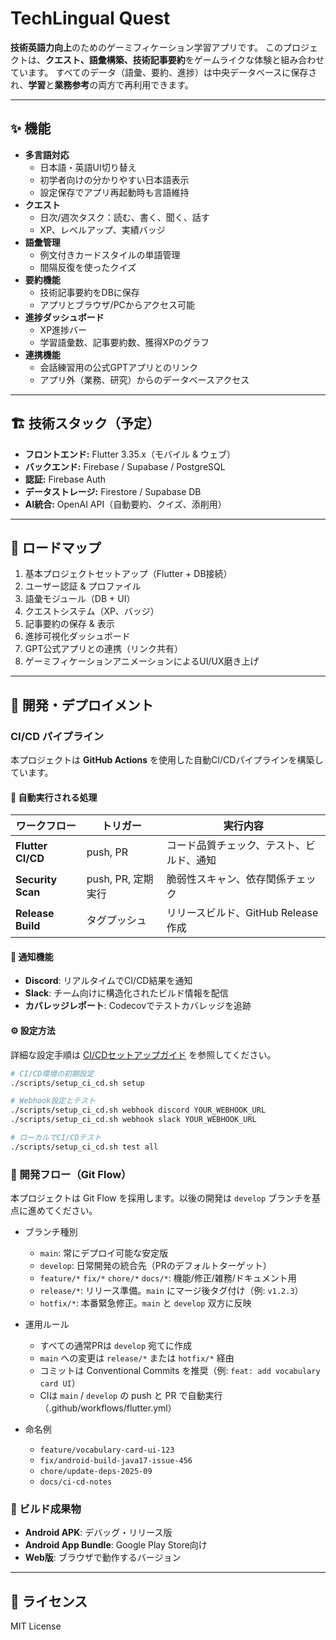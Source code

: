 # TechLingual Quest

**技術英語力向上**のためのゲーミフィケーション学習アプリです。
このプロジェクトは、**クエスト、語彙構築、技術記事要約**をゲームライクな体験と組み合わせています。
すべてのデータ（語彙、要約、進捗）は中央データベースに保存され、**学習**と**業務参考**の両方で再利用できます。

---

## ✨ 機能

- **多言語対応**
  - 日本語・英語UI切り替え
  - 初学者向けの分かりやすい日本語表示
  - 設定保存でアプリ再起動時も言語維持
- **クエスト**
  - 日次/週次タスク：読む、書く、聞く、話す
  - XP、レベルアップ、実績バッジ
- **語彙管理**
  - 例文付きカードスタイルの単語管理
  - 間隔反復を使ったクイズ
- **要約機能**
  - 技術記事要約をDBに保存
  - アプリとブラウザ/PCからアクセス可能
- **進捗ダッシュボード**
  - XP進捗バー
  - 学習語彙数、記事要約数、獲得XPのグラフ
- **連携機能**
  - 会話練習用の公式GPTアプリとのリンク
  - アプリ外（業務、研究）からのデータベースアクセス

---

## 🏗️ 技術スタック（予定）

- **フロントエンド:** Flutter 3.35.x（モバイル & ウェブ）
- **バックエンド:** Firebase / Supabase / PostgreSQL
- **認証:** Firebase Auth
- **データストレージ:** Firestore / Supabase DB
- **AI統合:** OpenAI API（自動要約、クイズ、添削用）

---

## 🚀 ロードマップ

1. 基本プロジェクトセットアップ（Flutter + DB接続）
2. ユーザー認証 & プロファイル
3. 語彙モジュール（DB + UI）
4. クエストシステム（XP、バッジ）
5. 記事要約の保存 & 表示
6. 進捗可視化ダッシュボード
7. GPT公式アプリとの連携（リンク共有）
8. ゲーミフィケーションアニメーションによるUI/UX磨き上げ

---

## 🔧 開発・デプロイメント

### CI/CD パイプライン

本プロジェクトは **GitHub Actions** を使用した自動CI/CDパイプラインを構築しています。

#### 🚀 自動実行される処理

| ワークフロー | トリガー | 実行内容 |
|-------------|----------|----------|
| **Flutter CI/CD** | push, PR | コード品質チェック、テスト、ビルド、通知 |
| **Security Scan** | push, PR, 定期実行 | 脆弱性スキャン、依存関係チェック |
| **Release Build** | タグプッシュ | リリースビルド、GitHub Release作成 |

#### 📢 通知機能

- **Discord**: リアルタイムでCI/CD結果を通知
- **Slack**: チーム向けに構造化されたビルド情報を配信
- **カバレッジレポート**: Codecovでテストカバレッジを追跡

#### ⚙️ 設定方法

詳細な設定手順は [CI/CDセットアップガイド](docs/engineering/ci-cd-setup.md) を参照してください。

```bash
# CI/CD環境の初期設定
./scripts/setup_ci_cd.sh setup

# Webhook設定とテスト
./scripts/setup_ci_cd.sh webhook discord YOUR_WEBHOOK_URL
./scripts/setup_ci_cd.sh webhook slack YOUR_WEBHOOK_URL

# ローカルでCI/CDテスト
./scripts/setup_ci_cd.sh test all
```

### 🧭 開発フロー（Git Flow）

本プロジェクトは Git Flow を採用します。以後の開発は `develop` ブランチを基点に進めてください。

- ブランチ種別
  - `main`: 常にデプロイ可能な安定版
  - `develop`: 日常開発の統合先（PRのデフォルトターゲット）
  - `feature/*` `fix/*` `chore/*` `docs/*`: 機能/修正/雑務/ドキュメント用
  - `release/*`: リリース準備。`main` にマージ後タグ付け（例: `v1.2.3`）
  - `hotfix/*`: 本番緊急修正。`main` と `develop` 双方に反映

- 運用ルール
  - すべての通常PRは `develop` 宛てに作成
  - `main` への変更は `release/*` または `hotfix/*` 経由
  - コミットは Conventional Commits を推奨（例: `feat: add vocabulary card UI`）
  - CIは `main` / `develop` の push と PR で自動実行（.github/workflows/flutter.yml）

- 命名例
  - `feature/vocabulary-card-ui-123`
  - `fix/android-build-java17-issue-456`
  - `chore/update-deps-2025-09`
  - `docs/ci-cd-notes`

### 📱 ビルド成果物

- **Android APK**: デバッグ・リリース版
- **Android App Bundle**: Google Play Store向け
- **Web版**: ブラウザで動作するバージョン

---

## 📜 ライセンス
MIT License
